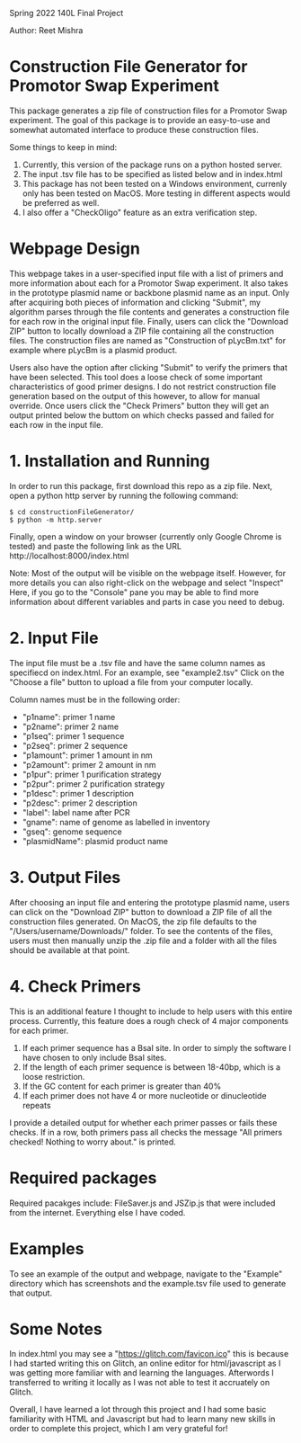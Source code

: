 Spring 2022 140L Final Project

Author: Reet Mishra

# Construction File Generator for Promotor Swap Experiment

This package generates a zip file of construction files for a Promotor Swap experiment. The goal of this package is to provide an easy-to-use and somewhat automated interface to produce these construction files.  

Some things to keep in mind:

1. Currently, this version of the package runs on a python hosted server.
2. The input .tsv file has to be specified as listed below and in index.html
3. This package has not been tested on a Windows environment, currenly only has been tested on MacOS. More testing in different aspects would be preferred as well.
4. I also offer a "CheckOligo" feature as an extra verification step. 

# Webpage Design

This webpage takes in a user-specified input file with a list of primers and more information about each for a Promotor Swap experiment. 
It also takes in the prototype plasmid name or backbone plasmid name as an input. 
Only after acquiring both pieces of information and clicking "Submit", my algorithm parses through the file contents and generates a construction file for
each row in the original input file. 
Finally, users can click the "Download ZIP" button to locally download a ZIP file containing all the construction files. The construction files are named as "Construction of pLycBm.txt" for example where pLycBm is a plasmid product. 

Users also have the option after clicking "Submit" to verify the primers that have been selected. This tool does a loose check of some important characteristics of good primer designs. I do not restrict construction file generation based on the output of this however, to allow for manual override. Once users click the "Check Primers" button they will get an output printed below the buttom on which checks passed and failed for each row in the input file.


# 1. Installation and Running

In order to run this package, first download this repo as a zip file.
Next, open a python http server by running the following command:
```
$ cd constructionFileGenerator/
$ python -m http.server
```
Finally, open a window on your browser (currently only Google Chrome is tested) and paste the following link as the URL
http://localhost:8000/index.html

Note: Most of the output will be visible on the webpage itself. However, for more details you can also right-click on the webpage and select "Inspect" Here, if you go to the "Console" pane you may be able to find more information about different variables and parts in case you need to debug.

# 2. Input File
The input file must be a .tsv file and have the same column names as specifiecd on index.html. For an example, see "example2.tsv"
Click on the "Choose a file" button to upload a file from your computer locally.

Column names must be in the following order:

- "p1name": primer 1 name
- "p2name": primer 2 name
- "p1seq": primer 1 sequence
- "p2seq": primer 2 sequence
- "p1amount": primer 1 amount in nm
- "p2amount": primer 2 amount in nm
- "p1pur": primer 1 purification strategy
- "p2pur": primer 2 purification strategy
- "p1desc": primer 1 description
- "p2desc": primer 2 description
- "label": label name after PCR
- "gname": name of genome as labelled in inventory
- "gseq": genome sequence
- "plasmidName": plasmid product name

# 3. Output Files
After choosing an input file and entering the prototype plasmid name, users can click on the "Download ZIP" button to download a ZIP file of all the construction files generated. On MacOS, the zip file defaults to the "/Users/username/Downloads/" folder. To see the contents of the files, users must then manually unzip the .zip file and a folder with all the files should be available at that point.

# 4. Check Primers
This is an additional feature I thought to include to help users with this entire process. Currently, this feature does a rough check of 4 major components for each primer. 

1. If each primer sequence has a BsaI site. In order to simply the software I have chosen to only include BsaI sites.
2. If the length of each primer sequence is between 18-40bp, which is a loose restriction. 
3. If the GC content for each primer is greater than 40%
4. If each primer does not have 4 or more nucleotide or dinucleotide repeats

I provide a detailed output for whether each primer passes or fails these checks. If in a row, both primers pass all checks the message "All primers checked! Nothing to worry about." is printed. 

# Required packages
Required pacakges include: FileSaver.js and JSZip.js that were included from the internet. Everything else I have coded.

# Examples
To see an example of the output and webpage, navigate to the "Example" directory which has screenshots and the example.tsv file used to generate that output.

# Some Notes
In index.html you may see a "https://glitch.com/favicon.ico" this is because I had started writing this on Glitch, an online editor for html/javascript as I was getting more familiar with and learning the languages. Afterwords I transferred to writing it locally as I was not able to test it accruately on Glitch.

Overall, I have learned a lot through this project and I had some basic familiarity with HTML and Javascript but had to learn many new skills in order to complete this project, which I am very grateful for!
